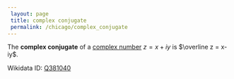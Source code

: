 ```yaml
---
 layout: page
 title: complex conjugate
 permalink: /chicago/complex_conjugate
---
```

The **complex conjugate** of a [complex number](https://mathgloss.github.io/MathGloss/chicago/complex_numbers) $z = x+iy$ is $\overline z = x-iy$.

Wikidata ID: [Q381040](https://www.wikidata.org/wiki/Q381040)